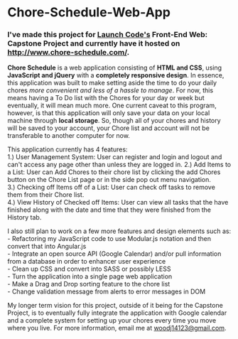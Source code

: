 # Chore-Schedule-Web-App

### I've made this project for [Launch Code's](https://www.launchcode.org) Front-End Web: Capstone Project and currently have it hosted on http://www.chore-schedule.com/.

__Chore Schedule__ is a web application consisting of __HTML and CSS__, using __JavaScript and jQuery__ with a __completely responsive design__.  In essence, this application was built to make setting aside the time to do your daily chores _more convenient and less of a hassle to manage_.  For now, this means having a To Do list with the Chores for your day or week but eventually, it will mean much more.  One current caveat to this program, however, is that this application will only save your data on your local machine through __local storage__.  So, though all of your chores and history will be saved to your account, your Chore list and account will not be transferable to another computer for now. 


This application currently has 4 features:    
	1.) User Management System: User can register and login and logout and can't access any page other than unless they are logged in. 	   2.) Add Items to a List: User can Add Chores to their chore list by clicking the add Chores button on the Chore List page or in the side pop out menu navigation.    
	3.) Checking off Items off of a List:  User can check off tasks to remove them from their Chore list.    
	4.) View History of Checked off Items: User can view all tasks that the have finished along with the date and time that they were finished from the History tab.


I also still plan to work on a few more features and design elements such as:	
	\- Refactoring my JavaScript code to use Modular.js notation and then convert that into Angular.js  
	\- Integrate an open source API (Google Calendar) and/or pull information from a database in order to enhancer user experience   
	\- Clean up CSS and convert into SASS or possibly LESS  
	\- Turn the application into a single page web application  
	\- Make a Drag and Drop sorting feature to the chore list    
	\- Change validation message from alerts to error messages in DOM   

My longer term vision for this project, outside of it being for the Capstone Project, is to eventually fully integrate the application with Google calendar and a complete system for setting up your chores every time you move where you live. For more information, email me at woodj14123@gmail.com.
